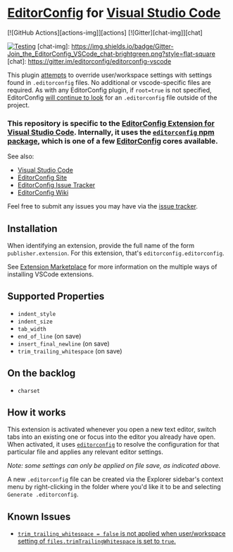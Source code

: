 # [EditorConfig][] for [Visual Studio Code][]

[![GitHub Actions][actions-img]][actions] [![Gitter][chat-img]][chat]

[![Testing](https://github.com/editorconfig/editorconfig-vscode/actions/workflows/test.yml/badge.svg)](https://github.com/editorconfig/editorconfig-vscode/actions/workflows/test.yml)
[chat-img]:
  https://img.shields.io/badge/Gitter-Join_the_EditorConfig_VSCode_chat-brightgreen.png?style=flat-square
[chat]: https://gitter.im/editorconfig/editorconfig-vscode

This plugin [attempts](#known-issues) to override user/workspace settings with
settings found in `.editorconfig` files. No additional or vscode-specific files
are required. As with any EditorConfig plugin, if `root=true` is not specified,
EditorConfig [will continue to look](https://editorconfig.org/#file-location)
for an `.editorconfig` file outside of the project.

### This repository is specific to the [EditorConfig Extension for Visual Studio Code](https://marketplace.visualstudio.com/items?itemName=EditorConfig.EditorConfig). Internally, it uses the [`editorconfig` npm package](https://www.npmjs.com/package/editorconfig), which is one of a few [EditorConfig](https://editorconfig.org) cores available.

See also:

- [Visual Studio Code](https://code.visualstudio.com/)
- [EditorConfig Site](https://editorconfig.org)
- [EditorConfig Issue Tracker](https://github.com/editorconfig/editorconfig/issues)
- [EditorConfig Wiki](https://github.com/editorconfig/editorconfig/wiki)

Feel free to submit any issues you may have via the
[issue tracker](https://github.com/editorconfig/editorconfig-vscode/issues).

## Installation

When identifying an extension, provide the full name of the form
`publisher.extension`. For this extension, that's `editorconfig.editorconfig`.

See
[Extension Marketplace](https://code.visualstudio.com/docs/editor/extension-gallery)
for more information on the multiple ways of installing VSCode extensions.

## Supported Properties

- `indent_style`
- `indent_size`
- `tab_width`
- `end_of_line` (on save)
- `insert_final_newline` (on save)
- `trim_trailing_whitespace` (on save)

## On the backlog

- `charset`

## How it works

This extension is activated whenever you open a new text editor, switch tabs
into an existing one or focus into the editor you already have open. When
activated, it uses [`editorconfig`](https://www.npmjs.com/package/editorconfig)
to resolve the configuration for that particular file and applies any relevant
editor settings.

_Note: some settings can only be applied on file save, as indicated above._

A new `.editorconfig` file can be created via the Explorer sidebar's context
menu by right-clicking in the folder where you'd like it to be and selecting
`Generate .editorconfig`.

## Known Issues

- [`trim_trailing_whitespace = false` is not applied when user/workspace setting of `files.trimTrailingWhitespace` is set to `true`.](https://github.com/editorconfig/editorconfig-vscode/issues/153)

[visual studio code]: https://code.visualstudio.com/
[editorconfig]: https://editorconfig.org/
